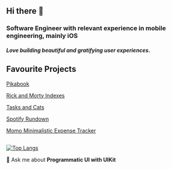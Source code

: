 <h2 align="left">Hi there 👋</h2>

<h3>Software Engineer with relevant experience in mobile engineering, mainly iOS</h3>

<h5 align="left">Love building beautiful and gratifying user experiences.</h5>

<h2>Favourite Projects</h2>

[Pikabook](https://github.com/smokycoffee/Pikabook)

[Rick and Morty Indexes](https://github.com/smokycoffee/Rick-and-Morty-Index)

[Tasks and Cats](https://tasksandcats.netlify.app/)

[Spotify Rundown](https://spotify-rundown.herokuapp.com/)

[Momo Minimalistic Expense Tracker](https://github.com/smokycoffee/Momo)

<h2></h2>

[![Top Langs](https://github-readme-stats.vercel.app/api/top-langs/?username=smokycoffee&layout=compact&theme=radical)](https://github.com/anuraghazra/github-readme-stats)


💬 Ask me about **Programmatic UI with UIKit**

